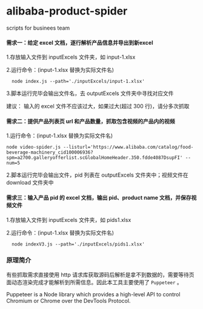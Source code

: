# alibaba-product-spider
scripts for businees team


#### 需求一：给定 excel 文档，逐行解析产品信息并导出到新excel

1.存放输入文件到 inputExcels 文件夹，如 input-1.xlsx

2.运行命令：(input-1.xlsx 替换为实际文件名)

```
  node index.js --path='./inputExcels/input-1.xlsx' 
```

3.脚本运行完毕会输出文件名，去 outputExcels 文件夹中寻找对应文件

建议： 输入的 excel 文件不应该过大，如果过大(超过 300 行)，请分多次抓取

#### 需求二：提供产品列表页 url 和产品数量，抓取包含视频的产品内的视频

1.运行命令：(input-1.xlsx 替换为实际文件名)

```
node video-spider.js --listurl='https://www.alibaba.com/catalog/food-beverage-machinery_cid100006936?spm=a2700.galleryofferlist.scGlobalHomeHeader.350.fdde4087DsupFI' --num=5
```

2.脚本运行完毕会输出文件，pid 列表在 outputExcels 文件夹中；视频文件在 download 文件夹中

#### 需求三：输入产品 pid 的 excel 文档，输出 pid、product name 文档，并保存视频文件
1.存放输入文件到 inputExcels 文件夹，如 pids1.xlsx

2.运行命令：(input-1.xlsx 替换为实际文件名)
```
  node indexV3.js --path='./inputExcels/pids1.xlsx' 
```

### 原理简介

有些抓取需求直接使用 http 请求库获取源码后解析是拿不到数据的，需要等待页面动态渲染完成才能解析到所需信息。因此本工具主要使用了 `Puppeteer` 。

Puppeteer is a Node library which provides a high-level API to control Chromium or Chrome over the DevTools Protocol.